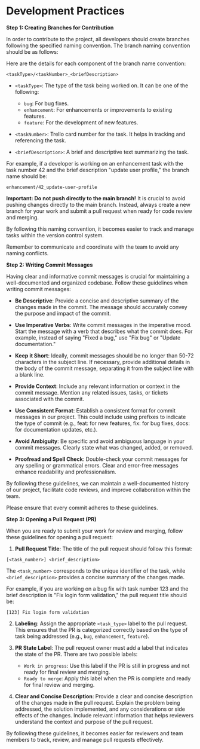 # Development Practices

**Step 1: Creating Branches for Contribution**

In order to contribute to the project, all developers should create branches following the specified naming convention. The branch naming convention should be as follows:

Here are the details for each component of the branch name convention:

```
<taskType>/<taskNumber>_<briefDescription>
```

- `<taskType>`: The type of the task being worked on. It can be one of the following:

  - `bug`: For bug fixes.
  - `enhancement`: For enhancements or improvements to existing features.
  - `feature`: For the development of new features.

- `<taskNumber>`: Trello card number for the task. It helps in tracking and referencing the task.

- `<briefDescription>`: A brief and descriptive text summarizing the task.

For example, if a developer is working on an enhancement task with the task number 42 and the brief description "update user profile," the branch name should be:

```
enhancement/42_update-user-profile
```

**Important: Do not push directly to the main branch!** It is crucial to avoid pushing changes directly to the main branch. Instead, always create a new branch for your work and submit a pull request when ready for code review and merging.

By following this naming convention, it becomes easier to track and manage tasks within the version control system.

Remember to communicate and coordinate with the team to avoid any naming conflicts.

**Step 2: Writing Commit Messages**

Having clear and informative commit messages is crucial for maintaining a well-documented and organized codebase. Follow these guidelines when writing commit messages:

- **Be Descriptive**: Provide a concise and descriptive summary of the changes made in the commit. The message should accurately convey the purpose and impact of the commit.

- **Use Imperative Verbs**: Write commit messages in the imperative mood. Start the message with a verb that describes what the commit does. For example, instead of saying "Fixed a bug," use "Fix bug" or "Update documentation."

- **Keep it Short**: Ideally, commit messages should be no longer than 50-72 characters in the subject line. If necessary, provide additional details in the body of the commit message, separating it from the subject line with a blank line.

- **Provide Context**: Include any relevant information or context in the commit message. Mention any related issues, tasks, or tickets associated with the commit.

- **Use Consistent Format**: Establish a consistent format for commit messages in our project. This could include using prefixes to indicate the type of commit (e.g., feat: for new features, fix: for bug fixes, docs: for documentation updates, etc.).

- **Avoid Ambiguity**: Be specific and avoid ambiguous language in your commit messages. Clearly state what was changed, added, or removed.

- **Proofread and Spell Check**: Double-check your commit messages for any spelling or grammatical errors. Clear and error-free messages enhance readability and professionalism.

By following these guidelines, we can maintain a well-documented history of our project, facilitate code reviews, and improve collaboration within the team.

Please ensure that every commit adheres to these guidelines.

**Step 3: Opening a Pull Request (PR)**

When you are ready to submit your work for review and merging, follow these guidelines for opening a pull request:

1. **Pull Request Title**: The title of the pull request should follow this format:

```
[<task_number>] <brief_description>
```

The `<task_number>` corresponds to the unique identifier of the task, while `<brief_description>` provides a concise summary of the changes made.

For example, if you are working on a bug fix with task number 123 and the brief description is "Fix login form validation," the pull request title should be:

```
[123] Fix login form validation
```

2. **Labeling**: Assign the appropriate `<task_type>` label to the pull request. This ensures that the PR is categorized correctly based on the type of task being addressed (e.g., `bug`, `enhancement`, `feature`).

3. **PR State Label**: The pull request owner must add a label that indicates the state of the PR. There are two possible labels:
   - `Work in progress`: Use this label if the PR is still in progress and not ready for final review and merging.
   - `Ready to merge`: Apply this label when the PR is complete and ready for final review and merging.
4. **Clear and Concise Description**: Provide a clear and concise description of the changes made in the pull request. Explain the problem being addressed, the solution implemented, and any considerations or side effects of the changes. Include relevant information that helps reviewers understand the context and purpose of the pull request.

By following these guidelines, it becomes easier for reviewers and team members to track, review, and manage pull requests effectively.
